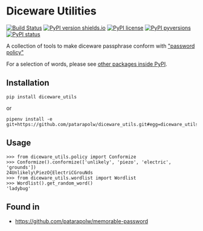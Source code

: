 # Diceware Utilities

[![Build Status](https://travis-ci.org/patarapolw/diceware_utils.svg?branch=master)](https://travis-ci.org/patarapolw/diceware_utils)
[![PyPI version shields.io](https://img.shields.io/pypi/v/diceware_utils.svg)](https://pypi.python.org/pypi/diceware_utils/)
[![PyPI license](https://img.shields.io/pypi/l/diceware_utils.svg)](https://pypi.python.org/pypi/diceware_utils/)
[![PyPI pyversions](https://img.shields.io/pypi/pyversions/diceware_utils.svg)](https://pypi.python.org/pypi/diceware_utils/)
[![PyPI status](https://img.shields.io/pypi/status/diceware_utils.svg)](https://pypi.python.org/pypi/diceware_utils/)

A collection of tools to make diceware passphrase conform with ["password policy"](https://en.wikipedia.org/wiki/Password_policy)

For a selection of words, please see [other packages inside PyPI](https://pypi.org/search/?q=diceware).

## Installation

```commandline
pip install diceware_utils
```

or

```commandline
pipenv install -e git+https://github.com/patarapolw/diceware_utils.git#egg=diceware_utils
```

## Usage

```pycon
>>> from diceware_utils.policy import Conformize
>>> Conformize().conformize(['unlikely', 'piezo', 'electric', 'grounds'])
24Unlikely\PiezO{ElectriCGrouNds
>>> from diceware_utils.wordlist import Wordlist
>>> Wordlist().get_random_word()
'ladybug'
```

## Found in

- https://github.com/patarapolw/memorable-password
